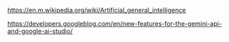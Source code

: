 https://en.m.wikipedia.org/wiki/Artificial_general_intelligence

https://developers.googleblog.com/en/new-features-for-the-gemini-api-and-google-ai-studio/

